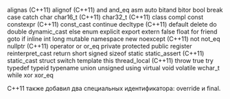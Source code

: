 alignas (C++11)
alignof (C++11)
and
and_eq
asm
auto
bitand
bitor
bool
break
case
catch
char
char16_t (C++11)
char32_t (C++11)
class
compl
const
constexpr (C++11)
const_cast
continue 	decltype (C++11)
default
delete
do
double
dynamic_cast
else
enum
explicit
export
extern
false
float
for
friend
goto
if
inline
int
long
mutable 	namespace
new
noexcept (C++11)
not
not_eq
nullptr (C++11)
operator
or
or_eq
private
protected
public
register
reinterpret_cast
return
short
signed
sizeof
static
static_assert (C++11)
static_cast 	struct
switch
template
this
thread_local (C++11)
throw
true
try
typedef
typeid
typename
union
unsigned
using
virtual
void
volatile
wchar_t
while
xor
xor_eq

C++11 также добавил два специальных идентификатора: override и final.
